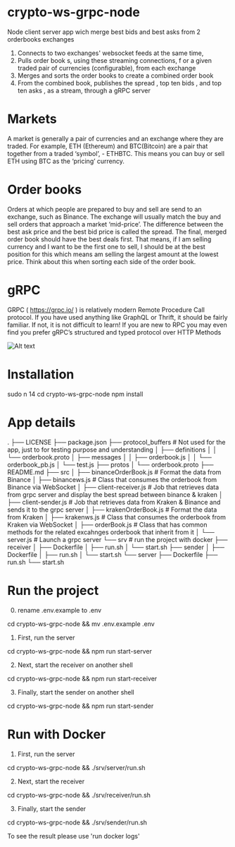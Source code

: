# crypto-ws-grpc-node
Node client server app wich merge best bids and best asks from 2 orderbooks exchanges

1. Connects to two exchanges' websocket feeds at the same time,
2. Pulls order book s, using these streaming connections, f or a given traded pair of currencies (configurable), from each exchange
3. Merges and sorts the order books to create a combined order book
4. From the combined book, publishes the spread , top ten bids , and top ten asks , as a stream, through a gRPC server

# Markets
A market is generally a pair of currencies and an exchange where they are traded. For example, ETH (Ethereum) and BTC(Bitcoin) are a pair
that together from a traded ‘symbol’, - ETHBTC. This means you can buy or sell ETH using BTC as the ‘pricing’ currency.

# Order books
Orders at which people are prepared to buy and sell are send to an exchange, such as Binance. The exchange will usually match the buy and
sell orders that approach a market ‘mid-price’. The difference between the best ask price and the best bid price is called the spread.
The final, merged order book should have the best deals first. That means, if I am selling currency and I want to be the first one to sell, I should
be at the best position for this which means am selling the largest amount at the lowest price. Think about this when sorting each side of the
order book.

# gRPC
GRPC ( https://grpc.io/ ) is relatively modern Remote Procedure Call protocol. If you have used anything like GraphQL or Thrift, it should be fairly
familiar. If not, it is not difficult to learn! If you are new to RPC you may even find you prefer gRPC’s structured and typed protocol over HTTP
Methods


![Alt text](relative/path/to/img.jpg?raw=true "A picture is sometimes better than a long speech")


# Installation
sudo n 14 
cd crypto-ws-grpc-node
npm install

# App details

.
├── LICENSE
├── package.json
├── protocol_buffers # Not used for the app, just to for testing purpose and understanding
│   ├── definitions
│   │   └── orderbook.proto
│   ├── messages
│   │   ├── orderbook.js
│   │   └── orderbook_pb.js
│   └── test.js
├── protos
│   └── orderbook.proto
├── README.md
├── src
│   ├── binanceOrderBook.js # Format the data from Binance
│   ├── binancews.js # Class that consumes the orderbook from Binance via WebSocket 
│   ├── client-receiver.js # Job that retrieves data from grpc server and display the best spread between binance & kraken
│   ├── client-sender.js # Job that retrieves data from Kraken & Binance and sends it to the grpc server
│   ├── krakenOrderBook.js # Format the data from Kraken
│   ├── krakenws.js # Class that consumes the orderbook from Kraken via WebSocket 
│   ├── orderBook.js # Class that has common methods for the related excahnges orderbook that inherit from it
│   └── server.js # Launch a grpc server
└── srv # run the project with docker
    ├── receiver
    │   ├── Dockerfile
    │   ├── run.sh
    │   └── start.sh
    ├── sender
    │   ├── Dockerfile
    │   ├── run.sh
    │   └── start.sh
    └── server
        ├── Dockerfile
        ├── run.sh
        └── start.sh

# Run the project
0. rename .env.example to .env

cd crypto-ws-grpc-node && mv .env.example .env

1. First, run the server

cd crypto-ws-grpc-node && npm run start-server

2. Next, start the receiver on another shell

cd crypto-ws-grpc-node && npm run start-receiver 

3. Finally, start the sender on another shell

cd crypto-ws-grpc-node && npm run start-sender 

# Run with Docker

1. First, run the server

cd crypto-ws-grpc-node && ./srv/server/run.sh

2. Next, start the receiver

cd crypto-ws-grpc-node && ./srv/receiver/run.sh

3. Finally, start the sender

cd crypto-ws-grpc-node && ./srv/sender/run.sh

To see the result please use 'run docker logs'